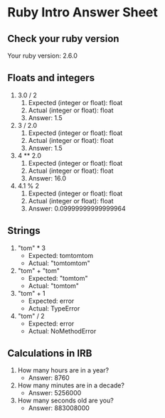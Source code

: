 # Ruby Intro Answer Sheet

## Check your ruby version
Your ruby version: 2.6.0

## Floats and integers 
1. 3.0 / 2
    1. Expected (integer or float): float      
    2. Actual (integer or float): float
    3. Answer: 1.5
2. 3 / 2.0
    1. Expected (integer or float): float      
    2. Actual (integer or float): float
    3. Answer: 1.5
3. 4 ** 2.0
    1. Expected (integer or float): float      
    2. Actual (integer or float): float
    3. Answer: 16.0
4. 4.1 % 2
    1. Expected (integer or float): float      
    2. Actual (integer or float): float
    3. Answer: 0.09999999999999964

## Strings
1. "tom" * 3
    * Expected: tomtomtom           
    * Actual: "tomtomtom"
2. "tom" + "tom"
    * Expected: "tomtom"           
    * Actual: "tomtom"
3. "tom" + 1
    * Expected: error            
    * Actual: TypeError
4. "tom" / 2
    * Expected: error           
    * Actual: NoMethodError

## Calculations in IRB
1. How many hours are in a year?
    * Answer: 8760
2. How many minutes are in a decade?
    * Answer: 5256000
3. How many seconds old are you?
    * Answer: 883008000